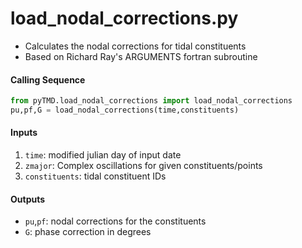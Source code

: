 load_nodal_corrections.py
=========================

 - Calculates the nodal corrections for tidal constituents
 - Based on Richard Ray's ARGUMENTS fortran subroutine

#### Calling Sequence
```python
from pyTMD.load_nodal_corrections import load_nodal_corrections
pu,pf,G = load_nodal_corrections(time,constituents)
```

#### Inputs
 1. `time`: modified julian day of input date
 2. `zmajor`: Complex oscillations for given constituents/points
 3. `constituents`: tidal constituent IDs

#### Outputs
 -  `pu`,`pf`: nodal corrections for the constituents
 - `G`: phase correction in degrees
